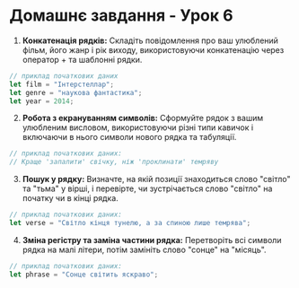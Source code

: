 # Домашнє завдання - Урок 6

1. **Конкатенація рядків:** Складіть повідомлення про ваш улюблений фільм, його жанр і рік виходу, використовуючи конкатенацію через оператор + та шаблонні рядки.

```javascript
// приклад початкових даних
let film = "Інтерстеллар";
let genre = "наукова фантастика";
let year = 2014;
```

2. **Робота з екрануванням символів:** Сформуйте рядок з вашим улюбленим висловом, використовуючи різні типи кавичок і включаючи в нього символи нового рядка та табуляції.

```javascript
// приклад початкових даних: 
// Краще 'запалити' свічку, ніж 'проклинати' темряву
```

3. **Пошук у рядку:** Визначте, на якій позиції знаходиться слово "світло" та "тьма" у вірші, і перевірте, чи зустрічається слово "світло" на початку чи в кінці рядка.

```javascript
// приклад початкових даних: 
let verse = "Світло кінця тунелю, а за спиною лише темрява";
```

4. **Зміна регістру та заміна частини рядка:** Перетворіть всі символи рядка на малі літери, потім замініть слово "сонце" на "місяць".

```javascript
// приклад початкових даних: 
let phrase = "Сонце світить яскраво";
```
